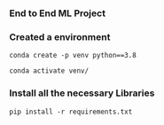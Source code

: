 ### End to End ML Project

### Created a environment

```
conda create -p venv python==3.8

conda activate venv/

```

### Install all the necessary Libraries
```
pip install -r requirements.txt

```